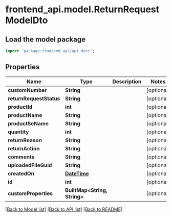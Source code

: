 # frontend_api.model.ReturnRequestModelDto

## Load the model package
```dart
import 'package:frontend_api/api.dart';
```

## Properties
Name | Type | Description | Notes
------------ | ------------- | ------------- | -------------
**customNumber** | **String** |  | [optional] 
**returnRequestStatus** | **String** |  | [optional] 
**productId** | **int** |  | [optional] 
**productName** | **String** |  | [optional] 
**productSeName** | **String** |  | [optional] 
**quantity** | **int** |  | [optional] 
**returnReason** | **String** |  | [optional] 
**returnAction** | **String** |  | [optional] 
**comments** | **String** |  | [optional] 
**uploadedFileGuid** | **String** |  | [optional] 
**createdOn** | [**DateTime**](DateTime.md) |  | [optional] 
**id** | **int** |  | [optional] 
**customProperties** | **BuiltMap&lt;String, String&gt;** |  | [optional] 

[[Back to Model list]](../README.md#documentation-for-models) [[Back to API list]](../README.md#documentation-for-api-endpoints) [[Back to README]](../README.md)


